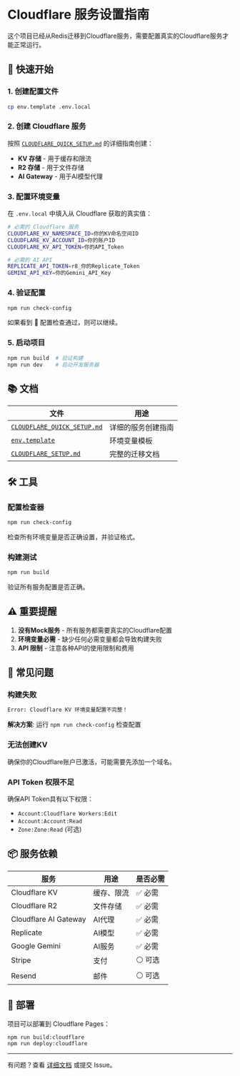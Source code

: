 # Cloudflare 服务设置指南

这个项目已经从Redis迁移到Cloudflare服务，需要配置真实的Cloudflare服务才能正常运行。

## 🚀 快速开始

### 1. 创建配置文件
```bash
cp env.template .env.local
```

### 2. 创建 Cloudflare 服务
按照 [`CLOUDFLARE_QUICK_SETUP.md`](./CLOUDFLARE_QUICK_SETUP.md) 的详细指南创建：
- **KV 存储** - 用于缓存和限流
- **R2 存储** - 用于文件存储
- **AI Gateway** - 用于AI模型代理

### 3. 配置环境变量
在 `.env.local` 中填入从 Cloudflare 获取的真实值：

```bash
# 必需的 Cloudflare 服务
CLOUDFLARE_KV_NAMESPACE_ID=你的KV命名空间ID
CLOUDFLARE_KV_ACCOUNT_ID=你的账户ID
CLOUDFLARE_KV_API_TOKEN=你的API_Token

# 必需的 AI API
REPLICATE_API_TOKEN=r8_你的Replicate_Token
GEMINI_API_KEY=你的Gemini_API_Key
```

### 4. 验证配置
```bash
npm run check-config
```

如果看到 🎉 配置检查通过，则可以继续。

### 5. 启动项目
```bash
npm run build  # 验证构建
npm run dev    # 启动开发服务器
```

## 📚 文档

| 文件 | 用途 |
|------|------|
| [`CLOUDFLARE_QUICK_SETUP.md`](./CLOUDFLARE_QUICK_SETUP.md) | 详细的服务创建指南 |
| [`env.template`](./env.template) | 环境变量模板 |
| [`CLOUDFLARE_SETUP.md`](./CLOUDFLARE_SETUP.md) | 完整的迁移文档 |

## 🛠️ 工具

### 配置检查器
```bash
npm run check-config
```
检查所有环境变量是否正确设置，并验证格式。

### 构建测试
```bash
npm run build
```
验证所有服务配置是否正确。

## ⚠️ 重要提醒

1. **没有Mock服务** - 所有服务都需要真实的Cloudflare配置
2. **环境变量必需** - 缺少任何必需变量都会导致构建失败
3. **API 限制** - 注意各种API的使用限制和费用

## 🔧 常见问题

### 构建失败
```bash
Error: Cloudflare KV 环境变量配置不完整！
```
**解决方案**: 运行 `npm run check-config` 检查配置

### 无法创建KV
确保你的Cloudflare账户已激活，可能需要先添加一个域名。

### API Token 权限不足
确保API Token具有以下权限：
- `Account:Cloudflare Workers:Edit`
- `Account:Account:Read`
- `Zone:Zone:Read` (可选)

## 📦 服务依赖

| 服务 | 用途 | 是否必需 |
|------|------|----------|
| Cloudflare KV | 缓存、限流 | ✅ 必需 |
| Cloudflare R2 | 文件存储 | ✅ 必需 |
| Cloudflare AI Gateway | AI代理 | ✅ 必需 |
| Replicate | AI模型 | ✅ 必需 |
| Google Gemini | AI服务 | ✅ 必需 |
| Stripe | 支付 | ⚪ 可选 |
| Resend | 邮件 | ⚪ 可选 |

## 🚀 部署

项目可以部署到 Cloudflare Pages：

```bash
npm run build:cloudflare
npm run deploy:cloudflare
```

---

有问题？查看 [详细文档](./CLOUDFLARE_QUICK_SETUP.md) 或提交 Issue。 